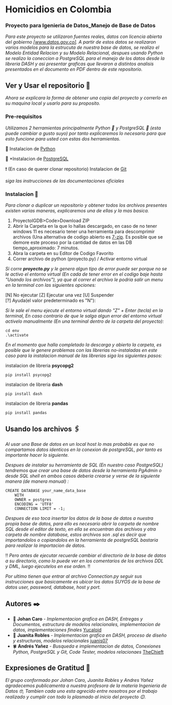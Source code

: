 # Homicidios en Colombia
### Proyecto para Igenieria de Datos_Manejo de Base de Datos

_Para este proyecto se utilizaron fuentes reales, datos con licencia abierta del gobierno [www.datos.gov.co]. A partir de estos datos se realizaron varios modelos para la estrucuta de nuestra base de datos, se realizo el Modelo Entidad Relacion y su Modelo Relacional, despues usando Python se realizo la coneccion a PostgreSQL para el manejo de los datos desde la libreria DASH y asi presentar graficas que llevaron a distintos analisis presentados en el documento en PDF dentro de este repositorio._

## Ver y Usar el repositorio 🚀

_Ahora se explicara la forma de obtener una copia del proyecto y correrlo en su maquina local y usarlo para su proposito._

### Pre-requisitos

_Utilizamos 2 herramientas principalmente Python 🐍 y PostgreSQL 🐘 (esta puede cambiar a gusto suyo) por tanto explicaremos lo necesario para que esto funcione para usted con estas dos herramientas._

🐍 Instalacion de [Python](https://www.python.org/downloads/)

🐘 *Instalacion de [PostgreSQL](https://www.postgresql.org/download/)

❗ (En caso de querer clonar repositorio) Instalacion de [Git](https://git-scm.com/downloads)


_siga las instrucciones de las documentaciones oficiales_

### Instalacíon 💾

_Para clonar o duplicar un repositorio y obtener todos los archivos presentes existen varias maneras, explicaremos una de ellas y la mas basica._


1) ProyectoIGDB>Code>Download ZIP
2) Abrir la Carpeta en la que lo hallas descargado, en caso de no tener windows 11 es necesario tener una herramienta para descomprimir archivos (Una alternativa de codigo abierto es [7-zip](https://www.7-zip.org/download.html). Es posible que se demore este proceso por la cantidad de datos en las DB tiempo_aproximado: 7 minutos.
3) Abra la carpeta en su Editor de Codigo Favorito
4) Correr archivo de python (proyecto.py) / Activar entorno virtual

_Si corre **proyecto.py** y le genera algun tipo de error puede ser porque no se le activo el entorno virtual (En cada de tener error en el codigo baje hasta  "Usando los archivos"), ya que al correr el archivo le podria salir un menu en la terminal con las siguientes opciones:_

[N] No ejecutar  [Z] Ejecutar una vez  [U] Suspender  
[?] Ayuda(el valor predeterminado es "N"):

_Si le sale el menu ejecute el entorno virtual dando "Z" + Enter (tecla) en la terminal, En caso contrario de que le salga algun error del entorno virtual activelo manualmente (En una terminal dentro de la carpeta del proyecto):_

```
cd env
.\activate
```

_En el momento que halla completado la descarga y abierto la carpeta, es posible que le genere problemas con las librerias no-instaladas en este caso para la instalacion manual de las librerias siga los siguientes pasos:_

instalacion de libreria **psycopg2**
```
pip install psycopg2
```
instalacion de libreria **dash**
```
pip install dash
```
instalacion de libreria **pandas**
```
pip install pandas
```
## Usando los archivos 🖇️

_Al usar una Base de datos en un local host lo mas probable es que no compartamos datos identicos en la conexion de postgreSQL, por tanto es importante hacer lo siguiente._

_Despues de instalar su herramienta de SQL (En nuestro caso PostgreSQL) tendremos que crear una base de datos desde la herramienta PgAdmin o desde SQL shell en ambos casos deberia crearse y verse de la siguiente manera (de manera manual) :_

```
CREATE DATABASE your_name_data_base
    WITH 
    OWNER = postgres
    ENCODING = 'UTF8'
    CONNECTION LIMIT = -1;
```
_Despues de eso toca insertar los datos de la base de datos a nuestra propia base de datos, para ello es necesario abrir la carpeta de nombre SQL desde el editor de texto, en ella se encuentran dos archivos y otra carpeta de nombre database, estos archivos son .sql es decir que importandolos o copiandolos en la herramienta de postgreSQL bastaria para realizar la importacion de datos._

:bangbang: 
_Pero antes de ejecutar recuerde cambiar el directorio de la base de datos a su directorio, como lo puede ver en los comentarios de los archivos DDL y DML, luego ejecutelos en ese orden._
:bangbang: 

_Por ultimo tienen que entrar al archivo Connection.py seguir sus instrucciones que basicamente es ubicar los datos SUYOS de la base de datos user, password, database, host y port._

## Autores ✒️

* 🍔 **Johan Caro** - *Implementacion grafica en DASH, Entregas y Documentos, estructura de modelos relacionales, implementacion de datos, implementaciones finales* [Yucaloid](https://github.com/Yucaloid)
* 🌷 **Juanita Robles** - *Implementacion grafica en DASH, proceso de diseño y estructuras, modelos relacionales* [juanis07](https://github.com/juanis07)
* 🍀 **Andrés Yañez** - *Busqueda e implementacion de datos, Conexiones Python, PostgreSQL y Git, Code Tester, modelos relacionaes* [TheChieft](https://github.com/TheChieft)

## Expresiones de Gratitud 🎁

_El grupo conformado por Johan Caro, Juanita Robles y Andres Yañez agradecemos publicamenta a nuestra profesora de la materia Ingenieria de Datos 🤓, Tambien cada uno esta agrecido entre nosotros por el trabajo realizado y cumplir con todo lo plasmado al inicio del proyecto 😊._





